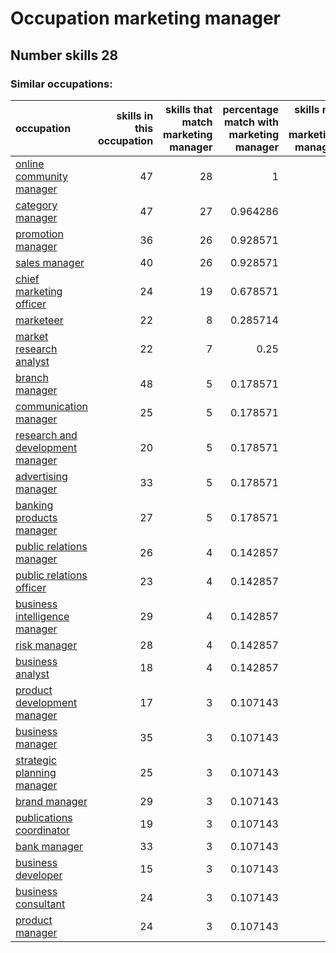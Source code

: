# Occupation marketing manager
## Number skills 28
### Similar occupations:
| occupation                                                              |   skills in this occupation |   skills that match marketing manager |   percentage match with marketing manager |   skills not in marketing manager |
|:------------------------------------------------------------------------|----------------------------:|--------------------------------------:|------------------------------------------:|----------------------------------:|
| [online community manager](online_community_manager.md)                 |                          47 |                                    28 |                                  1        |                                19 |
| [category manager](category_manager.md)                                 |                          47 |                                    27 |                                  0.964286 |                                20 |
| [promotion manager](promotion_manager.md)                               |                          36 |                                    26 |                                  0.928571 |                                10 |
| [sales manager](sales_manager.md)                                       |                          40 |                                    26 |                                  0.928571 |                                14 |
| [chief marketing officer](chief_marketing_officer.md)                   |                          24 |                                    19 |                                  0.678571 |                                 5 |
| [marketeer](marketeer.md)                                               |                          22 |                                     8 |                                  0.285714 |                                14 |
| [market research analyst](market_research_analyst.md)                   |                          22 |                                     7 |                                  0.25     |                                15 |
| [branch manager](branch_manager.md)                                     |                          48 |                                     5 |                                  0.178571 |                                43 |
| [communication manager](communication_manager.md)                       |                          25 |                                     5 |                                  0.178571 |                                20 |
| [research and development manager](research_and_development_manager.md) |                          20 |                                     5 |                                  0.178571 |                                15 |
| [advertising manager](advertising_manager.md)                           |                          33 |                                     5 |                                  0.178571 |                                28 |
| [banking products manager](banking_products_manager.md)                 |                          27 |                                     5 |                                  0.178571 |                                22 |
| [public relations manager](public_relations_manager.md)                 |                          26 |                                     4 |                                  0.142857 |                                22 |
| [public relations officer](public_relations_officer.md)                 |                          23 |                                     4 |                                  0.142857 |                                19 |
| [business intelligence manager](business_intelligence_manager.md)       |                          29 |                                     4 |                                  0.142857 |                                25 |
| [risk manager](risk_manager.md)                                         |                          28 |                                     4 |                                  0.142857 |                                24 |
| [business analyst](business_analyst.md)                                 |                          18 |                                     4 |                                  0.142857 |                                14 |
| [product development manager](product_development_manager.md)           |                          17 |                                     3 |                                  0.107143 |                                14 |
| [business manager](business_manager.md)                                 |                          35 |                                     3 |                                  0.107143 |                                32 |
| [strategic planning manager](strategic_planning_manager.md)             |                          25 |                                     3 |                                  0.107143 |                                22 |
| [brand manager](brand_manager.md)                                       |                          29 |                                     3 |                                  0.107143 |                                26 |
| [publications coordinator](publications_coordinator.md)                 |                          19 |                                     3 |                                  0.107143 |                                16 |
| [bank manager](bank_manager.md)                                         |                          33 |                                     3 |                                  0.107143 |                                30 |
| [business developer](business_developer.md)                             |                          15 |                                     3 |                                  0.107143 |                                12 |
| [business consultant](business_consultant.md)                           |                          24 |                                     3 |                                  0.107143 |                                21 |
| [product manager](product_manager.md)                                   |                          24 |                                     3 |                                  0.107143 |                                21 |
